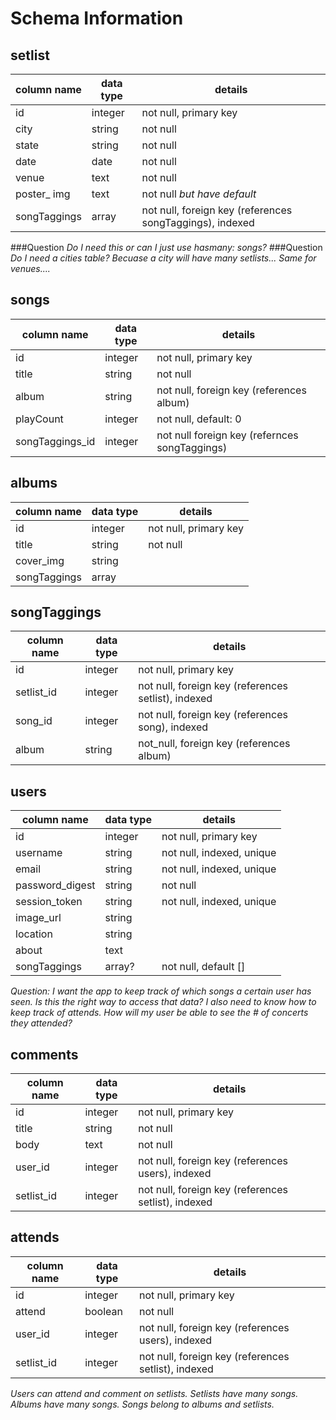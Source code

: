 # Schema Information

## setlist
column name | data type | details
------------|-----------|-----------------------
id          | integer   | not null, primary key
city        | string    | not null
state       | string    | not null
date        | date      | not null
venue       | text      | not null
poster_ img | text      | not null *but have default*
songTaggings | array    | not null, foreign key (references songTaggings), indexed

###Question *Do I need this or can I just use hasmany: songs?*
###Question *Do I need a cities table? Becuase a city will have many setlists... Same for venues....*

## songs
column name | data type | details
------------|-----------|-----------------------
id          | integer   | not null, primary key
title       | string    | not null
album       | string    | not null, foreign key (references album)
playCount   | integer   | not null, default: 0
songTaggings_id | integer |  not null foreign key (refernces songTaggings)



## albums
column name | data type | details
------------|-----------|-----------------------
id          | integer   | not null, primary key
title       | string    | not null
cover_img   | string    |
songTaggings | array    |

## songTaggings
column name | data type | details
------------|-----------|-----------------------
id          | integer   | not null, primary key
setlist_id  | integer   | not null, foreign key (references setlist), indexed
song_id     | integer   | not null, foreign key (references song), indexed
album       | string    | not_null, foreign key (references album)

## users
column name     | data type | details
----------------|-----------|-----------------------
id              | integer   | not null, primary key
username        | string    | not null, indexed, unique
email           | string    | not null, indexed, unique
password_digest | string    | not null
session_token   | string    | not null, indexed, unique
image_url       | string    | 
location        | string    |
about           | text      |
songTaggings    | array?    | not null, default [] 


*Question: I want the app to keep track  of which songs a certain user has seen. Is this the right way to access that data?*
*I also need to know how to keep track of attends. How will my user be able to see the # of concerts they attended?*


## comments
column name | data type | details
------------|-----------|-----------------------
id          | integer   | not null, primary key
title       | string    | not null
body        | text      | not null
user_id     | integer   | not null, foreign key (references users), indexed
setlist_id  | integer   | not null, foreign key (references setlist), indexed

## attends 
column name | data type | details
------------|-----------|-----------------------
id          | integer   | not null, primary key
attend      | boolean   | not null
user_id     | integer   | not null, foreign key (references users), indexed
setlist_id  | integer   | not null, foreign key (references setlist), indexed



*Users can attend and comment on setlists.*
*Setlists have many songs.*
*Albums have many songs.*
*Songs belong to albums and setlists.*
